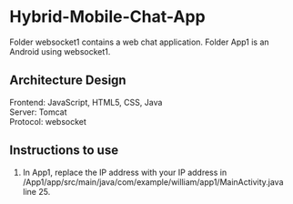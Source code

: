 # Hybrid-Mobile-Chat-App

Folder websocket1 contains a web chat application. 
Folder App1 is an Android using websocket1.

## Architecture Design
Frontend: JavaScript, HTML5, CSS, Java<br />
Server: Tomcat<br />
Protocol: websocket

## Instructions to use
1. In App1, replace the IP address with your IP address in /App1/app/src/main/java/com/example/william/app1/MainActivity.java line 25.
